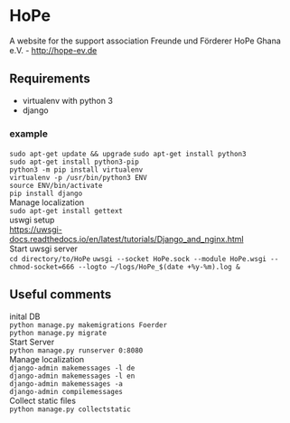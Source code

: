 # HoPe
A website for the support association Freunde und Förderer HoPe Ghana e.V. - http://hope-ev.de
## Requirements
- virtualenv with python 3
- django
### example
`sudo apt-get update && upgrade`
`sudo apt-get install python3`  
`sudo apt-get install python3-pip`  
`python3 -m pip install virtualenv`  
`virtualenv -p /usr/bin/python3 ENV`  
`source ENV/bin/activate`  
`pip install django`  
Manage localization  
`sudo apt-get install gettext`  
uswgi setup  
https://uwsgi-docs.readthedocs.io/en/latest/tutorials/Django_and_nginx.html  
Start uwsgi server  
`cd directory/to/HoPe`
`uwsgi --socket HoPe.sock --module HoPe.wsgi --chmod-socket=666 --logto ~/logs/HoPe_$(date +%y-%m).log &`
## Useful comments
inital DB  
`python manage.py makemigrations Foerder`  
`python manage.py migrate`  
Start Server  
`python manage.py runserver 0:8080`  
Manage localization  
`django-admin makemessages -l de`  
`django-admin makemessages -l en`  
`django-admin makemessages -a`  
`django-admin compilemessages`  
Collect static files  
`python manage.py collectstatic`
